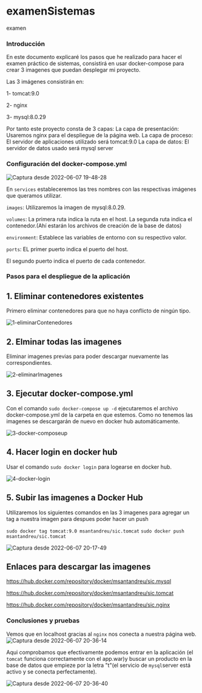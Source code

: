 # examenSistemas
examen

### Introducción

En este documento explicaré los pasos que he realizado para hacer el examen práctico de sistemas, consistirá en usar docker-compose para crear 3 imagenes que puedan desplegar mi proyecto.

Las 3 imágenes consistirán en:

  1- tomcat:9.0
  
  2- nginx
  
  3- mysql:8.0.29
 
 Por tanto este proyecto consta de 3 capas:
   La capa de presentación: Usaremos nginx para el despliegue de la página web.
   La capa de proceso: El servidor de aplicaciones utilizado será tomcat:9.0
   La capa de datos: El servidor de datos usado será mysql server
   
   
 ### Configuración del docker-compose.yml
 
 ![Captura desde 2022-06-07 19-48-28](https://user-images.githubusercontent.com/91744614/172449066-7cf739a7-18b9-4331-9a79-f0bc16cbe96f.png)
 
 En ``services`` estableceremos las tres nombres con las respectivas imágenes que queramos utilizar.
 
 ``images``: 
  Utilizaremos la imagen de mysql:8.0.29.
 
 ``volumes``: 
   La primera ruta indica la ruta en el host. 
   La segunda ruta indica el contenedor.(Ahí estarán los archivos de creación de la base de datos)
 
 ``environment``: 
  Establece las variables de entorno con su respectivo valor.
 
 ``ports``: 
   EL primer puerto indica el puerto del host.

   El segundo puerto indica el puerto de cada contenedor.
  
 

 
 
 ### Pasos para el despliegue de la aplicación
 
 ## 1. Eliminar contenedores existentes
 
 Primero eliminar contenedores para que no haya conflicto de ningún tipo.
 
 ![1-eliminarContenedores](https://user-images.githubusercontent.com/91744614/172451846-ae9e305a-7778-4529-8539-5fb23f7ada16.png)

 
 ## 2. Elminar todas las imagenes
 
Eliminar imagenes previas para poder descargar nuevamente las correspondientes.
 
![2-eliminarImagenes](https://user-images.githubusercontent.com/91744614/172451855-a7c28d2e-aa0c-4be5-b499-8d7731dbb79d.png)

 
 ## 3. Ejecutar docker-compose.yml
 
 Con el comando ``sudo docker-compose up -d`` ejecutaremos el archivo docker-compose.yml de la carpeta en que estemos.
 Como no tenemos las imagenes se descargarán de nuevo en docker hub automáticamente.
 
 ![3-docker-composeup](https://user-images.githubusercontent.com/91744614/172451862-88e0953b-f74a-43ad-896c-06421f3706d1.png)

 
 ## 4. Hacer login en docker hub
 
 Usar el comando ``sudo docker login`` para logearse en docker hub.
 
 ![4-docker-login](https://user-images.githubusercontent.com/91744614/172452712-9a16786b-b7d9-4082-b3a7-a07befb24651.png)

 
  ## 5. Subir las imagenes a Docker Hub
  
  Utilizaremos los siguientes comandos en las 3 imagenes para agregar un tag a nuestra imagen para despues poder hacer un push
  
   ``sudo docker tag tomcat:9.0 msantandreu/sic.tomcat``
   ``sudo docker push msantandreu/sic.tomcat``

   
   
   ![Captura desde 2022-06-07 20-17-49](https://user-images.githubusercontent.com/91744614/172454321-7d84f296-b568-47b9-9a36-817db262fcc6.png)
   
   ## Enlaces para descargar las imagenes

   https://hub.docker.com/repository/docker/msantandreu/sic.mysql
   
   https://hub.docker.com/repository/docker/msantandreu/sic.tomcat
   
   https://hub.docker.com/repository/docker/msantandreu/sic.nginx
   
   ### Conclusiones y pruebas
   
   Vemos que en localhost gracias al ``nginx`` nos conecta a nuestra página web.
   ![Captura desde 2022-06-07 20-36-14](https://user-images.githubusercontent.com/91744614/172457449-23a1ebe6-365d-45df-9319-253bfebbd25c.png)
   
   Aqui comprobamos que efectivamente podemos entrar en la aplicación (el ``tomcat`` funciona correctamente con el app.war)y buscar un producto en la base de datos que empieze por la letra "t"(el servicio de ``mysql``server está activo y se conecta perfectamente).
   
  ![Captura desde 2022-06-07 20-36-40](https://user-images.githubusercontent.com/91744614/172457546-4c0ed70f-7bd8-4bc5-8027-66ee6670d73b.png)

   
   
   
